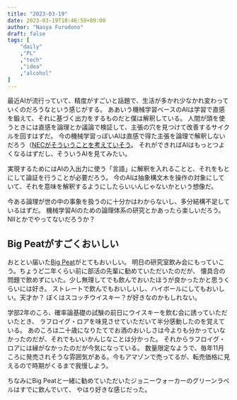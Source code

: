 ```yaml
---
title: "2023-03-19"
date: 2023-03-19T10:46:59+09:00
author: "Naoya Furudono"
draft: false
tags: [
    "daily"
    ,"PL"
    ,"tech"
    ,"idea"
    ,"alcohol"
]
---
```


最近AIが流行っていて、精度がすごいと話題で、生活が多かれ少なかれ変わっていくのだろうなという感じがする。
ああいう機械学習ベースのAIは学習で直感を鍛えて、それに基づく出力をするものだと僕は解釈している。
人間が頭を使うときには直感を論理とか議論で検証して、主張の穴を見つけて改善するサイクルを回すはずだ。
今の機械学習っぽいAIは直感で得た主張を論理で解釈しないだろう（[NECがそういうことを考えていそう](https://www.nec.com/en/global/rd/technologies/201807/index.html)。
それができればAIはもっとつよくなるはずだし、そういうAIを見てみたい。

実現するためにはAIの入出力に使う「言語」に解釈を入れることと、それをもとにして論証を行うことが必要だろう。
今のAIは抽象構文木を操作の対象にしていて、それを意味を解釈するようにしたらいいんじゃないかという想像だ。

今ある論理が世の中の事象を扱うのに十分かはわからないし、多分結構不足しているはずだ。
機械学習AIのための論理体系の研究とかあったら楽しいだろう。NIIとかでやってないだろうか？

## Big Peatがすごくおいしい

おととい届いた[Big Peat](https://bigpeat.com/)がとてもおいしい。
明日の研究室飲み会にもっていこう。ちょうど二年くらい前に部活の先輩に勧めていただいたのだが、
懐具合の問題で飲めずにいた。少し無理してでも飲んでおいたほうが良かったかと思うくらいには好き。
ストレートで飲んでもおいしいし、ハイボールにしてもおいしい。天才か？
ぼくはスコッチウイスキー？が好きなのかもしれない。

学部2年のころ、確率論基礎の試験の前日にウイスキーを飲む会に誘っていただいたとき、
ラフロイグ・ロアを味見させていただいて半分感動したのを覚えている。
あのころは二十歳になりたてでお酒のおいしさは今よりも分かっていなかったのだが、それでもいいかんじなことは分かった。
それからラフロイグ・ロアには縁がなかったのだが今気になっている。
数量限定なようで、毎年11月ころに発売されそうな雰囲気がある。今もアマゾンで売ってるが、転売価格に見えるので時期がくるまで我慢しよう。

ちなみにBig Peatと一緒に勧めていただいたジョニーウォーカーのグリーンラベルはすでに飲んでいて、 やはり好きな感じだった。

